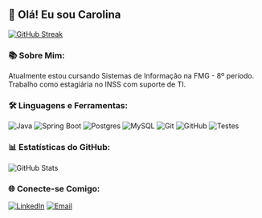 ## 👋 Olá! Eu sou Carolina

[![GitHub Streak](https://streak-stats.demolab.com/?user=CarolinaCamposs&theme=bear&background=000&border=30A3DC&dates=FFF)](https://git.io/streak-stats)

### 📚 Sobre Mim:
Atualmente estou cursando Sistemas de Informação na FMG - 8º período. Trabalho como estagiária no INSS com suporte de TI.

### 🛠️ Linguagens e Ferramentas:
![Java](https://img.shields.io/badge/-Java-000?style=for-the-badge&logo=java)
![Spring Boot](https://img.shields.io/badge/-Spring%20Boot-000?style=for-the-badge&logo=spring-boot)
![Postgres](https://img.shields.io/badge/-Postgres-000?style=for-the-badge&logo=postgresql)
![MySQL](https://img.shields.io/badge/-MySQL-000?style=for-the-badge&logo=mysql)
![Git](https://img.shields.io/badge/-Git-000?style=for-the-badge&logo=git)
![GitHub](https://img.shields.io/badge/-GitHub-000?style=for-the-badge&logo=github)
![Testes](https://img.shields.io/badge/-Testes-000?style=for-the-badge&logo=testing-library)

### 📊 Estatísticas do GitHub:
![GitHub Stats](https://github-readme-stats.vercel.app/api?username=CarolinaCamposs&show_icons=true&theme=bear)

### 🌐 Conecte-se Comigo:
[![LinkedIn](https://img.shields.io/badge/-LinkedIn-000?style=for-the-badge&logo=linkedin)](https://linkedin.com/in/carolina-campos-621311204)
[![Email](https://img.shields.io/badge/-Email-000?style=for-the-badge&logo=gmail)](mailto:carolinacampos.dev@gmail.com)
